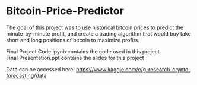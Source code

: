 # Bitcoin-Price-Predictor

The goal of this project was to use historical bitcoin prices to predict the minute-by-minute profit, and create a trading algorithm that would buy take short and long positions of bitcoin to maximize profits.

Final Project Code.ipynb contains the code used in this project\
Final Presentation.ppt contains the slides for this project

Data can be accessed here: https://www.kaggle.com/c/g-research-crypto-forecasting/data
